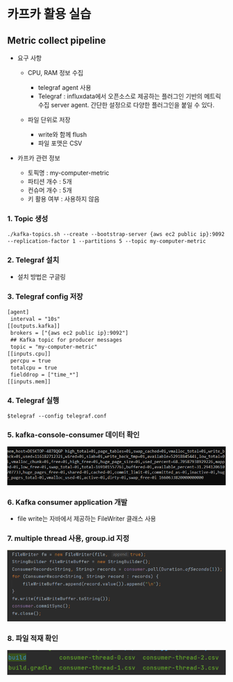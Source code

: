 # 카프카 활용 실습

## Metric collect pipeline

- 요구 사항

  - CPU, RAM 정보 수집
    - telegraf agent 사용
    - Telegraf : influxdata에서 오픈소스로 제공하는 플러그인 기반의 메트릭 수집 server agent. 간단한 설정으로 다양한 플러그인을 붙일 수 있다.

  - 파일 단위로 저장
    - write와 함께 flush
    - 파일 포맷은 CSV

- 카프카 관련 정보

  - 토픽명 : my-computer-metric
  - 파티션 개수 : 5개
  - 컨슈머 개수 : 5개
  - 키 활용 여부 : 사용하지 않음

### 1. Topic 생성

```shell
./kafka-topics.sh --create --bootstrap-server {aws ec2 public ip}:9092 --replication-factor 1 --partitions 5 --topic my-computer-metric
```

### 2. Telegraf 설치

- 설치 방법은 구글링

### 3. Telegraf config 저장

```
[agent]
 interval = "10s"
[[outputs.kafka]]
 brokers = ["{aws ec2 public ip}:9092"]
 ## Kafka topic for producer messages
 topic = "my-computer-metric"
[[inputs.cpu]]
 percpu = true
 totalcpu = true
 fielddrop = ["time_*"]
[[inputs.mem]]
```

### 4. Telegraf 실행

```shell
$telegraf --config telegraf.conf
```

### 5. kafka-console-consumer 데이터 확인

![image-20220816161047402](카프카활용실습.assets/image-20220816161047402.png)

### 6. Kafka consumer application 개발

- file write는 자바에서 제공하는 FileWriter 클래스 사용

### 7. multiple thread 사용, group.id 지정

![image-20220816161326219](카프카활용실습.assets/image-20220816161326219.png)

### 8. 파일 적재 확인

![image-20220816161450820](카프카활용실습.assets/image-20220816161450820.png)